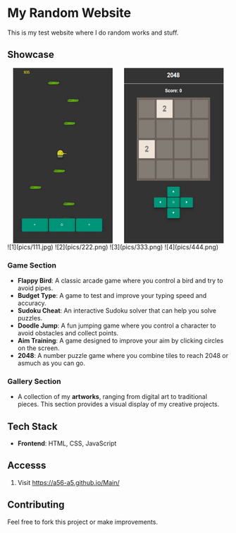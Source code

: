 # My Random Website

This is my test website where I do random works and stuff. 

## Showcase
<div style="display: flex; justify-content: space-around;">
<img src="pics/111.jpg" alt="Sudoku Solver" width="45%" />
<img src="pics/222.png" alt="Doodle Jump" width="45%" />
</div>
![1](pics/111.jpg)
![2](pics/222.png)
![3](pics/333.png)
![4](pics/444.png)

### Game Section
- **Flappy Bird**: A classic arcade game where you control a bird and try to avoid pipes.
- **Budget Type**: A game to test and improve your typing speed and accuracy.
- **Sudoku Cheat**: An interactive Sudoku solver that can help you solve puzzles.
- **Doodle Jump**: A fun jumping game where you control a character to avoid obstacles and collect points.
- **Aim Training**: A game designed to improve your aim by clicking circles on the screen.
- **2048**: A number puzzle game where you combine tiles to reach 2048 or asmuch as you can go.

### Gallery Section
- A collection of my **artworks**, ranging from digital art to traditional pieces. This section provides a visual display of my creative projects.

## Tech Stack
- **Frontend**: HTML, CSS, JavaScript

## Accesss
1. Visit https://a56-a5.github.io/Main/

## Contributing
Feel free to fork this project or make improvements.

